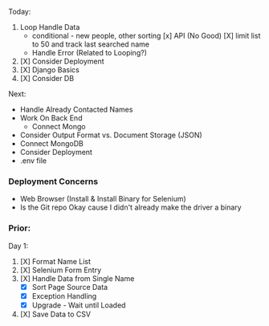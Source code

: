 Today: 
1. Loop Handle Data
    * conditional - new people, other sorting
    [x] API (No Good)
    [X] limit list to 50 and track last searched name
    * Handle Error (Related to Looping?)
2. [X] Consider Deployment
3. [X] Django Basics
4. [X] Consider DB

Next:
* Handle Already Contacted Names
* Work On Back End
    * Connect Mongo
* Consider Output Format vs. Document Storage (JSON)
* Connect MongoDB
* Consider Deployment
* .env file

### Deployment Concerns
* Web Browser (Install & Install Binary for Selenium)
* Is the Git repo Okay cause I didn't already make the driver a binary

### Prior: 
Day 1:
1. [X] Format Name List
2. [X] Selenium Form Entry
3. [X] Handle Data from Single Name
    * [X] Sort Page Source Data 
    * [X] Exception Handling
    * [X] Upgrade - Wait until Loaded
4. [X] Save Data to CSV
